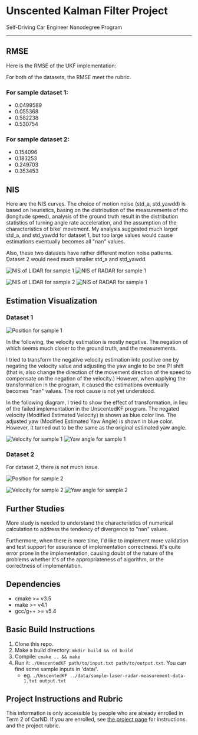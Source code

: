 # Unscented Kalman Filter Project
Self-Driving Car Engineer Nanodegree Program

---
## RMSE

Here is the RMSE of the UKF implementation:

For both of the datasets, the RMSE meet the rubric. 

### For sample dataset 1:

- 0.0499589
- 0.055368
- 0.582238
- 0.530754

### For sample dataset 2:

- 0.154096
- 0.183253
- 0.249703
- 0.353453

## NIS

Here are the NIS curves. The choice of motion noise (std_a, std_yawdd) is based on heuristics, basing on the distribution of the 
measurements of rho (longitude speed), analysis of the ground truth result in the distribution statistics of turning 
angle rate acceleration, and the assumption of the characteristics of bike' movement. My analysis suggested much larger 
std_a, and std_yawdd for dataset 1, but too large values would cause estimations eventually becomes all "nan" values. 

Also, these two datasets have rather different motion noise patterns. Dataset 2 would need much smaller std_a and std_yawdd. 

![NIS of LIDAR for sample 1](./data/nis-lidar-sample-1.png)
![NIS of RADAR for sample 1](./data/nis-radar-sample-1.png)

![NIS of LIDAR for sample 2](./data/nis-lidar-sample-2.png)
![NIS of RADAR for sample 1](./data/nis-radar-sample-2.png)

## Estimation Visualization

### Dataset 1

![Position for sample 1](./data/position-estimate-sample-1.png)

In the following, the velocity estimation is mostly negative. The negation of which seems much closer to the ground truth, and the measurements. 

I tried to transform the negative velocity estimation into positive one by negating the velocity value and adjusting the yaw angle to be one PI shift 
(that is, also change the direction of the movement direction of the speed to compensate on the negation of the velocity.) However, when applying the transformation
in the program, it caused the estimations eventually becomes "nan" values. The root cause is not yet understood. 

In the following diagram, I tried to show the effect of transformation, in lieu of the failed implementation in the UnscentedKF program. 
The negated velocity (Modified Estimated Velocity) is shown as blue color line.
The adjusted yaw (Modified Estimated Yaw Angle) is shown in blue color. However, it turned out to be the same as the original estimated yaw angle. 

![Velocity for sample 1](./data/velocity-sample-1.png)
![Yaw angle for sample 1](./data/yaw-angle-sample-1.png)

### Dataset 2

For dataset 2, there is not much issue. 

![Position for sample 2](./data/position-estimate-sample-2.png)

![Velocity for sample 2](./data/velocity-sample-2.png)
![Yaw angle for sample 2](./data/yaw-angle-sample-2.png)

## Further Studies

More study is needed to understand the characteristics of numerical calculation to address the tendency of divergence to "nan" values. 

Furthermore, when there is more time, I'd like to implement more validation and test support for assurance of implementation correctness. 
It's quite error prone in the implementation, causing doubt of the nature of the problems whether it's of the appropriateness of algorithm, 
or the correctness of implementation. 


## Dependencies

* cmake >= v3.5
* make >= v4.1
* gcc/g++ >= v5.4

## Basic Build Instructions

1. Clone this repo.
2. Make a build directory: `mkdir build && cd build`
3. Compile: `cmake .. && make`
4. Run it: `./UnscentedKF path/to/input.txt path/to/output.txt`. You can find
   some sample inputs in 'data/'.
    - eg. `./UnscentedKF ../data/sample-laser-radar-measurement-data-1.txt output.txt`

## Project Instructions and Rubric

This information is only accessible by people who are already enrolled in Term 2
of CarND. If you are enrolled, see [the project page](https://classroom.udacity.com/nanodegrees/nd013/parts/40f38239-66b6-46ec-ae68-03afd8a601c8/modules/0949fca6-b379-42af-a919-ee50aa304e6a/lessons/c3eb3583-17b2-4d83-abf7-d852ae1b9fff/concepts/4d0420af-0527-4c9f-a5cd-56ee0fe4f09e)
for instructions and the project rubric.
